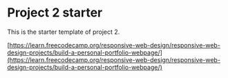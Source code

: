 # Project 2 starter

This is the starter template of project 2.

[https://learn.freecodecamp.org/responsive-web-design/responsive-web-design-projects/build-a-personal-portfolio-webpage/](https://learn.freecodecamp.org/responsive-web-design/responsive-web-design-projects/build-a-personal-portfolio-webpage/)
